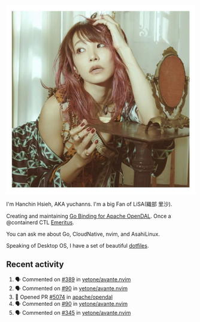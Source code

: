 <p align="center">
  <img src="./assets/LiSA2.webp" width=550 />
</p>

I'm Hanchin Hsieh, AKA yuchanns. I'm a big Fan of LiSA(織部 里沙).

Creating and maintaining [Go Binding for Apache OpenDAL](https://github.com/apache/opendal/tree/main/bindings/go). Once a @containerd CTL [Emeritus](https://github.com/containerd/nerdctl/pull/3067).

You can ask me about Go, CloudNative, nvim, and AsahiLinux.

Speaking of Desktop OS, I have a set of beautiful [dotfiles](https://github.com/yuchanns/dotfiles).

## Recent activity

<!--START_SECTION:activity-->
1. 🗣 Commented on [#389](https://github.com/yetone/avante.nvim/issues/389#issuecomment-2320211155) in [yetone/avante.nvim](https://github.com/yetone/avante.nvim)
2. 🗣 Commented on [#90](https://github.com/yetone/avante.nvim/issues/90#issuecomment-2320198004) in [yetone/avante.nvim](https://github.com/yetone/avante.nvim)
3. 💪 Opened PR [#5074](https://github.com/apache/opendal/pull/5074) in [apache/opendal](https://github.com/apache/opendal)
4. 🗣 Commented on [#90](https://github.com/yetone/avante.nvim/issues/90#issuecomment-2320014192) in [yetone/avante.nvim](https://github.com/yetone/avante.nvim)
5. 🗣 Commented on [#345](https://github.com/yetone/avante.nvim/pull/345#issuecomment-2316627757) in [yetone/avante.nvim](https://github.com/yetone/avante.nvim)
<!--END_SECTION:activity-->

